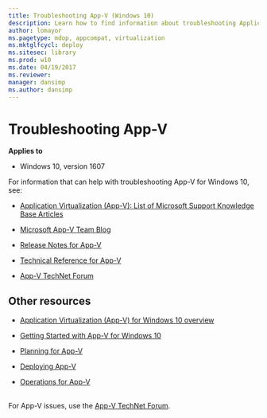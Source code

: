 ```yaml
---
title: Troubleshooting App-V (Windows 10)
description: Learn how to find information about troubleshooting Application Virtualization (App-V) and information about other App-V topics.
author: lomayor
ms.pagetype: mdop, appcompat, virtualization
ms.mktglfcycl: deploy
ms.sitesec: library
ms.prod: w10
ms.date: 04/19/2017
ms.reviewer: 
manager: dansimp
ms.author: dansimp
---
```



# Troubleshooting App-V

**Applies to**
-   Windows 10, version 1607

For information that can help with troubleshooting App-V for Windows 10, see:

- [Application Virtualization (App-V): List of Microsoft Support Knowledge Base Articles](https://social.technet.microsoft.com/wiki/contents/articles/14272.app-v-v5-x-list-of-microsoft-support-knowledge-base-articles.aspx)

- [Microsoft App-V Team Blog](https://blogs.technet.microsoft.com/appv/)

- [Release Notes for App-V](appv-release-notes-for-appv-for-windows.md)

- [Technical Reference for App-V](appv-technical-reference.md)

- [App-V TechNet Forum](https://social.technet.microsoft.com/Forums/en-US/home?forum=mdopappv)


## Other resources

-   [Application Virtualization (App-V) for Windows 10 overview](appv-for-windows.md)

-   [Getting Started with App-V for Windows 10](appv-getting-started.md)

-   [Planning for App-V](appv-planning-for-appv.md)

-   [Deploying App-V](appv-deploying-appv.md)

-   [Operations for App-V](appv-operations.md)



<br>For App-V issues, use the [App-V TechNet Forum](https://social.technet.microsoft.com/Forums/en-US/home?forum=mdopappv).
